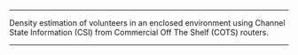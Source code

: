 ******************************************************************************************************************************************************************************
Density estimation of volunteers in an enclosed environment using Channel State Information (CSI) from Commercial Off The Shelf (COTS) routers.
******************************************************************************************************************************************************************************
